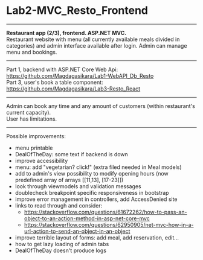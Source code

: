 # Lab2-MVC_Resto_Frontend


___
**Restaurant app (2/3), frontend. ASP.NET MVC.**  
Restaurant website with menu (all currently available meals divided in categories) and admin interface available after login. Admin can manage menu and bookings.  
___

Part 1, backend with ASP.NET Core Web Api:  
https://github.com/Magdagasikara/Lab1-WebAPI_Db_Resto  
Part 3, user's book a table component:  
https://github.com/Magdagasikara/Lab3-Resto_React  

___
Admin can book any time and any amount of customers (within restaurant's current capacity).  
User has limitations.  

___
Possible improvements:  
- menu printable  
- DealOfTheDay: some text if backend is down  
- improve accessibility   
- menu: add "vegetarian? click!" (extra filed needed in Meal models)  
- add to admin's view possibility to modify opening hours (now predefined array of arrays [[11,13], [17-23]])  
- look through viewmodels and validation messages  
- doublecheck breakpoint specific responsiveness in bootstrap  
- improve error management in controllers, add AccessDenied site  
- links to read through and consider:  
	- https://stackoverflow.com/questions/61672262/how-to-pass-an-object-to-an-action-method-in-asp-net-core-mvc  
	- https://stackoverflow.com/questions/62950905/net-mvc-how-in-a-url-action-to-send-an-object-in-an-object  
- improve terrible layout of forms: add meal, add reservation, edit...  
- how to get lazy loading of admin tabs  
- DealOfTheDay doesn't produce logs